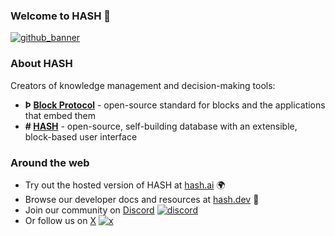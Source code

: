 <!-- GitHub links -->
[block protocol]: https://github.com/blockprotocol/blockprotocol
[hash]: https://github.com/hashintel/hash
[github_banner]: #welcome-to-hash-

<!-- Social links -->
[x]: https://x.com/hashintel
[discord]: https://hash.ai/discord?utm_medium=organic&utm_source=github_readme_hashintel-profile_root

<!-- Site links -->
[hash.ai]: https://hash.ai/?utm_medium=organic&utm_source=github_readme_hashintel-profile_root
[hash.dev]: https://hash.dev/?utm_medium=organic&utm_source=github_readme_hashintel-profile_root
[blockprotocol]: https://blockprotocol.org/?utm_medium=organic&utm_source=github_readme_hashintel-profile_root
[hub]: https://blockprotocol.org/hub?utm_medium=organic&utm_source=github_readme_hashintel-profile_root
[specification]: https://blockprotcol.org/docs/spec?utm_medium=organic&utm_source=github_readme_hashintel-profile_root



### Welcome to HASH 👋

[![github_banner](https://hash.ai/cdn-cgi/imagedelivery/EipKtqu98OotgfhvKf6Eew/ec83e48d-5a46-4c3f-a603-5d9fc43ff400/github)][github_banner]

### About HASH

Creators of knowledge management and decision-making tools:
- **Þ [Block Protocol]** - open-source standard for blocks and the applications that embed them
- **# [HASH]** - open-source, self-building database with an extensible, block-based user interface

### Around the web

- Try out the hosted version of HASH at [hash.ai] 🌍 
- Browse our developer docs and resources at [hash.dev] 🚀
- Join our community on [Discord] [![discord](https://hash.ai/cdn-cgi/imagedelivery/EipKtqu98OotgfhvKf6Eew/66be8013-77b0-4d39-8766-fecea1931800/16x16icon)][discord]
- Or follow us on [X] [![x](https://hash.ai/cdn-cgi/imagedelivery/EipKtqu98OotgfhvKf6Eew/8b960e80-562c-4b9a-da7c-837c44ad7200/16x16icon)][x]
